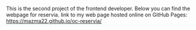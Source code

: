 This is the second project of the frontend developer. Below you can find the webpage for reservia.
 link to my  web page hosted online on GitHub Pages: https://mazma22.github.io/oc-reservia/
